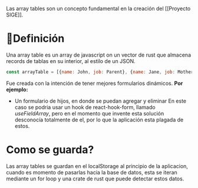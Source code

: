 Las array tables son un concepto fundamental en la creación del [[Proyecto SIGE]].
# 📓Definición
Una array table es un array de javascript on un vector de rust que almacena records de tablas en su interior, al estilo de un JSON.
```javascript
const arrayTable = [{name: John, job: Parent}, {name: Jane, job: Mother}]
```
Fue creada con la intención de tener mejores formularios dinámicos. **Por ejemplo:**
- Un formulario de hijos, en donde se puedan agregar y eliminar
En este caso se podria usar un hook de react-hook-form, llamado *useFieldArray*, pero en el momento que invente esta solución desconocía totalmente de el, por lo que la aplicación esta plagada de estos.
# Como se guarda?
Las array tables se guardan en el localStorage al principio de la aplicacion, cuando es momento de pasarlas hacia la base de datos, esta se iteran mediante un for loop y una crate de rust que puede detectar estos datos. 